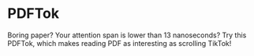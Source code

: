 # PDFTok
Boring paper? Your attention span is lower than 13 nanoseconds? Try this PDFTok, which makes reading PDF as interesting as scrolling TikTok!
